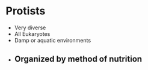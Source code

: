 # Protists
- Very diverse
- All Eukaryotes
- Damp or aquatic environments
- Organized by method of nutrition
	- 